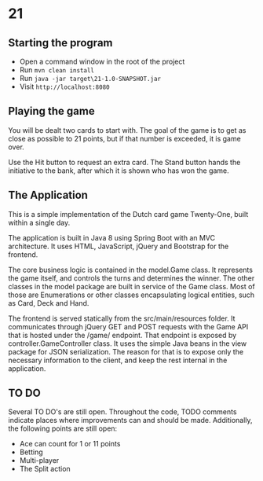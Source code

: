 # 21

## Starting the program

* Open a command window in the root of the project
* Run `mvn clean install`
* Run `java -jar target\21-1.0-SNAPSHOT.jar`
* Visit `http://localhost:8080`

## Playing the game

You will be dealt two cards to start with. The goal of the game is to get as close as possible to 21 points, but if that number is exceeded, it is game over.

Use the Hit button to request an extra card. The Stand button hands the initiative to the bank, after which it is shown who has won the game.

## The Application

This is a simple implementation of the Dutch card game Twenty-One, built within a single day. 

The application is built in Java 8 using Spring Boot with an MVC architecture. It uses HTML, JavaScript, jQuery and Bootstrap for the frontend.

The core business logic is contained in the model.Game class. It represents the game itself, and controls the turns and determines the winner. The other classes 
in the model package are built in service of the Game class. Most of those are Enumerations or other classes encapsulating logical entities, such as Card, 
Deck and Hand.

The frontend is served statically from the src/main/resources folder. It communicates through jQuery GET and POST requests with the Game API that is hosted under the 
/game/ endpoint. That endpoint is exposed by controller.GameController class. It uses the simple Java beans in the view package for JSON serialization. The reason
for that is to expose only the necessary information to the client, and keep the rest internal in the application.

## TO DO

Several TO DO's are still open. Throughout the code, TODO comments indicate places where improvements can and should be made. Additionally, the following points are still open:

* Ace can count for 1 or 11 points
* Betting
* Multi-player
* The Split action
